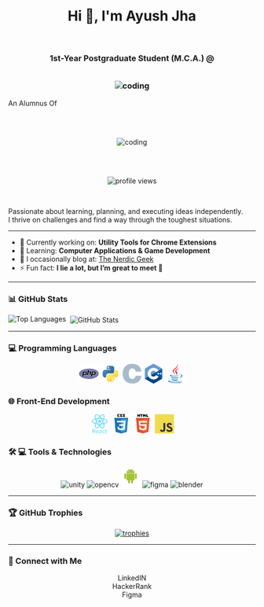 <h1 align="center">Hi 👋, I'm Ayush Jha</h1>
<br>
<h3 align="center">
  1st-Year Postgraduate Student (M.C.A.) @ <br><br>
<p align="center">
  <img src="https://encrypted-tbn0.gstatic.com/images?q=tbn:ANd9GcTEHo0wo5pBExAJewJioeRF1wHdF5fyguwx3wYbg5q2Yx8kC7G_ekasaCu9BJ75oR8Uhw&usqp=CAU" alt="coding" width="auto" />
</p>
</h3>
<p alighn = "center">
An Alumnus Of
</p>
<br> <br>
<p align="center">
  <img src="https://ztd-euwest2-prod-s3.s3.eu-west-2.amazonaws.com/wpu_mit_6c79a8dec5.webp" alt="coding" width="300px" />
</p>
<br><br>

<p align="center">
  <img src="https://komarev.com/ghpvc/?username=ayushdebugz&label=Profile%20views&color=0e75b6&style=flat" alt="profile views" />
</p>
<br>

Passionate about learning, planning, and executing ideas independently. <br>
I thrive on challenges and find a way through the toughest situations.
<hr>

- 🔭 Currently working on: **Utility Tools for Chrome Extensions**
- 🌱 Learning: **Computer Applications & Game Development**
- 📝 I occasionally blog at: [The Nerdic Geek](https://thenerdicgeek.blogspot.com/)
- ⚡ Fun fact: **I lie a lot, but I’m great to meet 🍺**

<hr>

### 📊 GitHub Stats

<p>
  <img align="left" src="https://github-readme-stats-sigma-five.vercel.app/api/top-langs?username=ayushdebugz&show_icons=true&locale=en&layout=compact" alt="Top Languages" />
</p>

<p>&nbsp;
  <img align="center" src="https://github-readme-stats.vercel.app/api?username=ayushdebugz&show_icons=true&locale=en" alt="GitHub Stats" />
</p>

<hr>

### 💻 Programming Languages

<p align="center">
  <img src="https://raw.githubusercontent.com/devicons/devicon/master/icons/php/php-original.svg" alt="php" width="40" height="40"/>
  <img src="https://raw.githubusercontent.com/devicons/devicon/master/icons/python/python-original.svg" alt="python" width="40" height="40"/>
  <img src="https://raw.githubusercontent.com/devicons/devicon/master/icons/c/c-original.svg" alt="c" width="40" height="40"/>
  <img src="https://raw.githubusercontent.com/devicons/devicon/master/icons/cplusplus/cplusplus-original.svg" alt="cpp" width="40" height="40"/>
  <img src="https://raw.githubusercontent.com/devicons/devicon/master/icons/java/java-original.svg" alt="java" width="40" height="40"/>
</p>

### 🌐 Front-End Development

<p align="center">
  <img src="https://raw.githubusercontent.com/devicons/devicon/master/icons/react/react-original-wordmark.svg" alt="react" width="40" height="40"/>
  <img src="https://raw.githubusercontent.com/devicons/devicon/master/icons/css3/css3-original-wordmark.svg" alt="css" width="40" height="40"/>
  <img src="https://raw.githubusercontent.com/devicons/devicon/master/icons/html5/html5-original-wordmark.svg" alt="html" width="40" height="40"/>
  <img src="https://raw.githubusercontent.com/devicons/devicon/master/icons/javascript/javascript-original.svg" alt="js" width="40" height="40"/>
</p>

### 🛠️ 💻 Tools & Technologies
<p align="center">
  <img src="https://www.vectorlogo.zone/logos/unity3d/unity3d-icon.svg" alt="unity" width="40" height="40"/>
  <img src="https://www.vectorlogo.zone/logos/opencv/opencv-icon.svg" alt="opencv" width="40" height="40"/>
  <img src="https://raw.githubusercontent.com/devicons/devicon/master/icons/android/android-original-wordmark.svg" alt="android" width="40" height="40"/>
  <img src="https://www.vectorlogo.zone/logos/figma/figma-icon.svg" alt="figma" width="40" height="40"/>
  <img src="https://download.blender.org/branding/community/blender_community_badge_white.svg" alt="blender" width="40" height="40"/>
</p>

<hr>

### 🏆 GitHub Trophies

<p align="center">
  <a href="https://github.com/ryo-ma/github-profile-trophy">
    <img src="https://github-profile-trophy.vercel.app/?username=ayushdebugz" alt="trophies" />
  </a>
</p>

<hr>

### 🔗 Connect with Me

<p align="center">
  <a href="https://linkedin.com/in/ayushdebugz" target="_blank" style="text-decoration: none;">
    LinkedIN
  </a>
   <br>
  <a href="https://www.hackerrank.com/ayushjha_aj08" target="_blank" style="text-decoration: none;">
    HackerRank
  </a>
    <br>
  <a href="https://www.figma.com/@ayushjha3" target="_blank" style="text-decoration: none;">
    Figma
  </a>
   <br>
</p>
